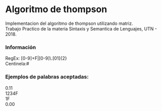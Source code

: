# Algoritmo de thompson

Implementacion  del algoritmo de thompson utilizando matriz.  
Trabajo Practico de la materia Sintaxis y Semantica de Lenguajes, UTN - 2018.


### Información
RegEx: [0-9]+F|[0-9]\\.[01]{2}  
Centinela:#

### Ejemplos de palabras aceptadas:  
0.11  
1234F  
1F  
0.00  


